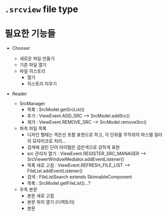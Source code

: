 # `.srcview` file type

# 필요한 기능들

- Chooser
	- 새로운 파일 만들기
	- 기존 파일 열기
	- 파일 히스토리
		- 열기
		- 히스토리 지우기
		
- Reader
	- SrcManager
		- 목록 : SrcModel.getSrcList()
		- 추가 : ViewEvent.ADD_SRC --> SrcModel.addSrc()
		- 제거 : ViewEvent.REMOVE_SRC --> SrcModel.removeSrc()
	- 좌측 파일 목록
		- 디자인 형태는 꺽은선 포함 표현으로 하고, 각 단위를 무작위의 파스텔 컬러의 모자이크로 처리...
		- 검색에 걸린 단어 아이템은 검은색으로 강하게 표현
		- src 관리자 열기 : ViewEvent.REGISTER_SRC_MANAGER --> SrcViewerWindowMediator.addEventListener()
		- 목록 새로 고침 : ViewEvent.REFRESH_FILE_LIST --> FileList.addEventListener()
		- 검색  : FileListSearch extends SkinnableComponent
		- 목록 : SrcModel.getFileList()...?
	- 우측 본문
		- 본문 새로 고침
		- 본문 위치 열기 (디렉토리)
		- 본문
